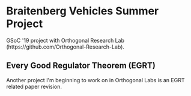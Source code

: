<h1>Braitenberg Vehicles Summer Project</h2>
GSoC '19 project with Orthogonal Research Lab (https://github.com/Orthogonal-Research-Lab).

<h2>Every Good Regulator Theorem (EGRT)</h2>
Another project I'm beginning to work on in Orthogonal Labs is an EGRT related paper revision. 
